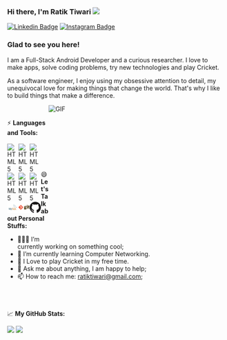 ### Hi there, I'm Ratik Tiwari <img src="https://media.giphy.com/media/hvRJCLFzcasrR4ia7z/giphy.gif" width="25px">


[![Linkedin Badge](https://img.shields.io/badge/-LinkedIn-0e76a8?style=flat-square&logo=Linkedin&logoColor=white)](https://www.linkedin.com/in/ratiktiwari/)
[![Instagram Badge](https://img.shields.io/badge/-Instagram-e4405f?style=flat-square&logo=Instagram&logoColor=white)](https://www.instagram.com/ratik.tiwari/)


### Glad to see you here!

I am a Full-Stack Android Developer and a curious researcher. I love to make apps, solve coding problems, try new technologies and play Cricket.

As a software engineer, I enjoy using my obsessive attention to detail, my unequivocal love for making things that change the world. That's why I like to build things that make a difference.

<img align="right" alt="GIF" src="https://user-images.githubusercontent.com/48574130/118494691-0edbae00-b740-11eb-9b33-96acd66602dc.gif" width="408" height="318" />

 
 </br>

⚡ **Languages and Tools:**
<br/>
<br/>
<img align="left" alt="HTML5" width="26px" src="https://raw.githubusercontent.com/abranhe/programming-languages-logos/master/src/c/c.png" />
<img align="left" alt="HTML5" width="26px" src="https://raw.githubusercontent.com/abranhe/programming-languages-logos/master/src/cpp/cpp.png" />
<img align="left" alt="HTML5" width="26px" src="https://i.imgur.com/J7RS0AQ.png" />
<img align="left" alt="HTML5" width="26px" src="https://github.com/abranhe/programming-languages-logos/blob/master/src/java/java.png?raw=true" />
<img align="left" alt="HTML5" width="26px" src="https://github.com/abranhe/programming-languages-logos/blob/master/src/kotlin/kotlin.png?raw=true" />
<img align="left" alt="HTML5" width="26px" src="https://github.com/abranhe/programming-languages-logos/blob/master/src/python/python.png?raw=true" />
<img align="left" alt="HTML5" width="26px" src="https://raw.githubusercontent.com/github/explore/80688e429a7d4ef2fca1e82350fe8e3517d3494d/topics/mysql/mysql.png" />
<img align="left" alt="HTML5" width="26px" src="https://raw.githubusercontent.com/github/explore/80688e429a7d4ef2fca1e82350fe8e3517d3494d/topics/git/git.png" />
<img align="left" alt="HTML5" width="26px" src="https://raw.githubusercontent.com/github/explore/78df643247d429f6cc873026c0622819ad797942/topics/github/github.png" />


<br/>
<br/>

😄 **Let's Talk about Personal Stuffs:**

- 👨🏻‍💻 I’m currently working on something cool;
- 🌱 I’m currently learning Computer Networking.
- 🏏 I Love to play Cricket in my free time.
- 💬 Ask me about anything, I am happy to help;
- 📫 How to reach me: ratiktiwari@gmail.com;


<br/>
<br/>

📈 **My GitHub Stats:**

<p>
  <img height="180em" src="https://github-readme-stats.vercel.app/api?username=ratiktiwari&show_icons=true&hide_border=true&&count_private=true&include_all_commits=true" />
  <img height="180em" src="https://github-readme-stats.vercel.app/api/top-langs/?username=ratiktiwari&exclude_repo=KNN-Image-Classification&show_icons=true&hide_border=true&layout=compact&langs_count=8"/>
</p>

<!--
**ratiktiwari/ratiktiwari** is a ✨ _special_ ✨ repository because its `README.md` (this file) appears on your GitHub profile.

Here are some ideas to get you started:

- 🔭 I’m currently working on ...
- 🌱 I’m currently learning ...
- 👯 I’m looking to collaborate on ...
- 🤔 I’m looking for help with ...
- 💬 Ask me about ...
- 📫 How to reach me: ...
- 😄 Pronouns: ...
- ⚡ Fun fact: ...
-->
